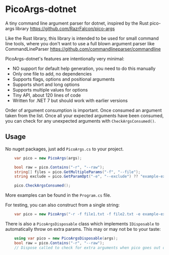 # PicoArgs-dotnet
A tiny command line argument parser for dotnet, inspired by the Rust pico-args library https://github.com/RazrFalcon/pico-args

Like the Rust library, this library is intended to be used for small command line tools, where you don't want to use a full blown argument parser like CommandLineParser https://github.com/commandlineparser/commandline

PicoArgs-dotnet's features are intentionally very minimal:

- NO support for default help generation, you need to do this manually
- Only one file to add, no dependencies
- Supports flags, options and positional arguments
- Supports short and long options
- Supports multiple values for options
- Tiny API, about 120 lines of code
- Written for .NET 7 but should work with earlier versions

Order of argument consumption is important. Once consumed an argument taken from the list. Once all your expected arguments have been consumed, you can check for any unexpected arguments with ```CheckArgsConsumed()```.

## Usage
No nuget packages, just add ```PicoArgs.cs``` to your project.

```csharp
	var pico = new PicoArgs(args);                                                  // construct with command line arguments string[]

	bool raw = pico.Contains("-r", "--raw");                                        // returns true if either flag is present
	string[] files = pico.GetMultipleParams("-f", "--file");                        // returns empty array if none found
	string exclude = pico.GetParamOpt("-e", "--exclude") ?? "example-exclude";      // specifying a default

	pico.CheckArgsConsumed();                                                       // check for extra unwanted arguments

```

More examples can be found in the ```Program.cs``` file.

For testing, you can also construct from a single string:

```csharp
    var pico = new PicoArgs("-r -f file1.txt -f file2.txt -e example-exclude");
```

There is also a ```PicoArgsDisposable``` class which implements ```IDisposable``` to automatically throw on extra params. This may or may not be to your taste:

```csharp
    using var pico = new PicoArgsDisposable(args);
    bool raw = pico.Contains("-r", "--raw");
    // Dispose called to check for extra arguments when pico goes out of scope
```
